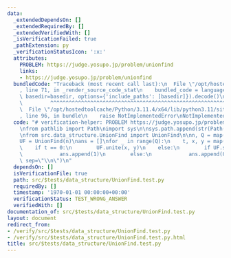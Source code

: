```yaml
---
data:
  _extendedDependsOn: []
  _extendedRequiredBy: []
  _extendedVerifiedWith: []
  _isVerificationFailed: true
  _pathExtension: py
  _verificationStatusIcon: ':x:'
  attributes:
    PROBLEM: https://judge.yosupo.jp/problem/unionfind
    links:
    - https://judge.yosupo.jp/problem/unionfind
  bundledCode: "Traceback (most recent call last):\n  File \"/opt/hostedtoolcache/Python/3.11.4/x64/lib/python3.11/site-packages/onlinejudge_verify/documentation/build.py\"\
    , line 71, in _render_source_code_stat\n    bundled_code = language.bundle(stat.path,\
    \ basedir=basedir, options={'include_paths': [basedir]}).decode()\n          \
    \         ^^^^^^^^^^^^^^^^^^^^^^^^^^^^^^^^^^^^^^^^^^^^^^^^^^^^^^^^^^^^^^^^^^^^^^^^^^^^^^^^^\n\
    \  File \"/opt/hostedtoolcache/Python/3.11.4/x64/lib/python3.11/site-packages/onlinejudge_verify/languages/python.py\"\
    , line 96, in bundle\n    raise NotImplementedError\nNotImplementedError\n"
  code: "# verification-helper: PROBLEM https://judge.yosupo.jp/problem/unionfind\n\
    \nfrom pathlib import Path\nimport sys\n\nsys.path.append(str(Path(__file__).resolve().parent.parent.parent.parent))\n\
    \nfrom src.data_structure.UnionFind import UnionFind\n\nn, Q = map(int, input().split())\n\
    UF = UnionFind(n)\nans = []\nfor _ in range(Q):\n    t, x, y = map(int, input().split())\n\
    \    if t == 0:\n        UF.unite(x, y)\n    else:\n        if UF.same(x, y):\n\
    \            ans.append(1)\n        else:\n            ans.append(0)\n\nprint(*ans,\
    \ sep=\"\\n\")\n"
  dependsOn: []
  isVerificationFile: true
  path: src/$tests/data_structure/UnionFind.test.py
  requiredBy: []
  timestamp: '1970-01-01 00:00:00+00:00'
  verificationStatus: TEST_WRONG_ANSWER
  verifiedWith: []
documentation_of: src/$tests/data_structure/UnionFind.test.py
layout: document
redirect_from:
- /verify/src/$tests/data_structure/UnionFind.test.py
- /verify/src/$tests/data_structure/UnionFind.test.py.html
title: src/$tests/data_structure/UnionFind.test.py
---
```

